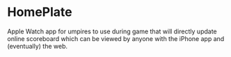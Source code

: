 # HomePlate

Apple Watch app for umpires to use during game that will directly update online scoreboard which can be viewed by anyone with the iPhone app and (eventually) the web.

